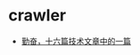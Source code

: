 # crawler
* [勤奋，十六篇技术文章中的一篇](https://github.com/tonycai/crawler/wiki/Diligent-one-of-the-collections)

